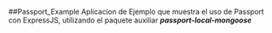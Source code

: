 ##Passport_Example
Aplicacion de Ejemplo que muestra el uso de Passport con ExpressJS,
utilizando el paquete auxiliar ***passport-local-mongoose***
